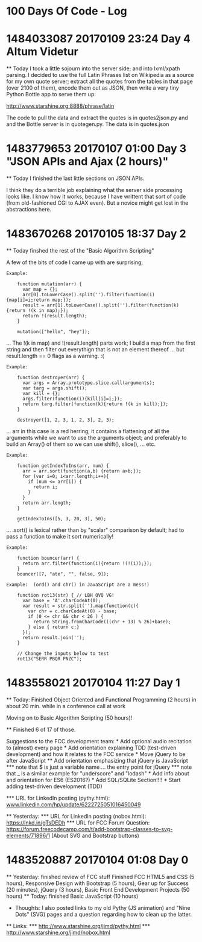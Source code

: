 # 100 Days Of Code - Log

# 1484033087 20170109 23:24 Day 4 Altum Videtur
** Today I took a little sojourn into the server side; and into lxml/xpath
   parsing.  I decided to use the full Latin Phrases list on Wikipedia as
   a source for my own quote server; extract all the quotes from the tables
   in that page (over 2100 of them), encode them out as JSON, then write
   a very tiny Python Bottle app to serve them up:

   http://www.starshine.org:8888/phrase/latin

   The code to pull the data and extract the quotes is in quotes2json.py
   and and the Bottle server is in quotegen.py.  The data is in quotes.json


# 1483779653 20170107 01:00 Day 3 "JSON APIs and Ajax (2 hours)"
** Today I finished the last little sections on JSON APIs.

  I think they do a terrible job explaining what the server side processing
  looks like.  I know how it works, because I have writtent that sort of
  code (from old-fashioned CGI to AJAX even).  But a novice might get
  lost in the abstractions here.

# 1483670268 20170105 18:37 Day 2
** Today finshed the rest of the "Basic Algorithm Scripting"


  A few of the bits of code I came up with are surprising;

    Example:

        function mutation(arr) {
          var map = {};
          arr[0].toLowerCase().split('').filter(function(i){map[i]=i;return map;});
          result = arr[1].toLowerCase().split('').filter(function(k){return !(k in map);});
          return !(result.length);
        }

        mutation(["hello", "hey"]);

  ... The !(k in map) and !(result.length)  parts work;
  I build a map from the first string and then filter out everythign that is not an element thereof
  ... but result.length == 0 flags as a warning. :(

    Example:

        function destroyer(arr) {
          var args = Array.prototype.slice.call(arguments);
          var targ = args.shift();
          var kill = {};
          args.filter(function(i){kill[i]=i;});
          return targ.filter(function(k){return !(k in kill);});
        }

        destroyer([1, 2, 3, 1, 2, 3], 2, 3);

  ... arr in this case is a red herring; it contains a flattening of all the arguments
  while we want to use the arguments object; and preferably to build an Array() of them
  so we can use shift(), slice(), ... etc.

    Example:

        function getIndexToIns(arr, num) {
          arr = arr.sort(function(a,b) {return a>b;});
          for (var i=0; i<arr.length;i++){
            if (num <= arr[i]) {
              return i;
            }
          }
          return arr.length;
        }

        getIndexToIns([5, 3, 20, 3], 50);

  ... .sort() is lexical rather than by "scalar" comparison by default; had to pass a function
  to make it sort numerically!

    Example:

        function bouncer(arr) {
          return arr.filter(function(i){return !(!(i));});
        }
        bouncer([7, "ate", "", false, 9]);

    Example:  (ord() and chr() in JavaScript are a mess!)

        function rot13(str) { // LBH QVQ VG!
          var base = 'A'.charCodeAt(0);
          var result = str.split('').map(function(c){
            var chr = c.charCodeAt(0) - base;
            if (0 <= chr && chr < 26 ) {
              return String.fromCharCode(((chr + 13) % 26)+base);
            } else { return c;}
          });
          return result.join('');
        }

        // Change the inputs below to test
        rot13("SERR PBQR PNZC");


# 1483558021 20170104 11:27 Day 1
** Today: Finished Object Oriented and Functional Programming (2 hours)
   in about 20 min. while in a conference call at work

   Moving on to Basic Algorithm Scripting (50 hours)!

** Finished 6 of 17 of those.

   Suggestions to the FCC development team:
    * Add optional audio recitation to (almost) every page
    * Add orientation explaining TDD (test-driven development) and how it relates to the FCC service
    * Move jQuery to be after JavaScript
    ** Add orientation emphasizing that jQuery is JavaScript
    *** note that $ is just a variable name ... the entry point for jQuery
    *** note that _ is a similar example for "underscore" and "lodash"
    * Add info about and orientation for ES6 (ES2016?)
    * Add SQL/SQLite Section!!!!
    * Start adding test-driven development (TDD)

*** URL for LinkedIn posting (pythy.html): www.linkedin.com/hp/update/6222725051016450049

** Yesterday:
*** URL for LinkedIn posting (nobox.html): https://lnkd.in/gTsDEDh
*** URL for FCC Forum Question: https://forum.freecodecamp.com/t/add-bootstrap-classes-to-svg-elements/71896/1
  (About SVG and Bootstrap buttons)
 

# 1483520887 20170104 01:08 Day 0

** Yesterday: finished review of FCC stuff
   Finished FCC HTML5 and CSS (5 hours), Responsive Design with Bootstrap (5 hours),
 Gear up for Success (20 minutes), jQuery (3 hours), Basic Front End Development Projects (50 hours)
** Today: finished Basic JavaScript (10 hours)

* Thoughts: I also posted links to my old Pythy (JS animation) and "Nine Dots" (SVG) pages and a question
  regarding how to clean up the latter.

** Links:
*** http://www.starshine.org/jimd/pythy.html
*** http://www.starshine.org/jimd/nobox.html


